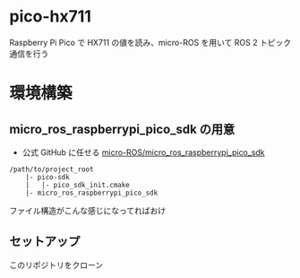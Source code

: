 # pico-hx711

Raspberry Pi Pico で HX711 の値を読み、micro-ROS を用いて ROS 2 トピック通信を行う

# 環境構築
## micro_ros_raspberrypi_pico_sdk の用意
- 公式 GitHub に任せる [micro-ROS/micro_ros_raspberrypi_pico_sdk](https://github.com/micro-ROS/micro_ros_raspberrypi_pico_sdk)

```
/path/to/project_root
    |- pico-sdk
    |   |- pico_sdk_init.cmake
    |- micro_ros_raspberrypi_pico_sdk
```

ファイル構造がこんな感じになってればおけ

## セットアップ
このリポジトリをクローン


